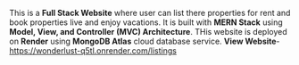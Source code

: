 This is a <b>Full Stack Website</b> where user can list there properties for rent and book properties live and enjoy vacations.
It is built with <b>MERN Stack</b> using <b>Model, View, and Controller (MVC) Architecture</b>.
THis website is deployed on <b>Render</b> using <b>MongoDB Atlas</b> cloud database service.
<b>View Website</b>- https://wonderlust-q5tl.onrender.com/listings